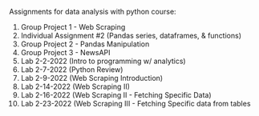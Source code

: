 Assignments for data analysis with python course:
1. Group Project 1 - Web Scraping 
2. Individual Assignment #2 (Pandas series, dataframes, & functions)
3. Group Project 2 - Pandas Manipulation 
4. Group Project 3 - NewsAPI 
5. Lab 2-2-2022 (Intro to programming w/ analytics)
6. Lab 2-7-2022 (Python Review) 
7. Lab 2-9-2022 (Web Scraping Introduction)
8. Lab 2-14-2022 (Web Scraping II) 
9. Lab 2-16-2022 (Web Scraping II - Fetching Specific Data)
10. Lab 2-23-2022 (Web Scraping III - Fetching Specific data from tables  

